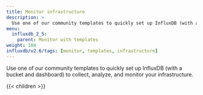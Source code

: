 ```yaml
---
title: Monitor infrastructure
description: >
  Use one of our community templates to quickly set up InfluxDB (with a bucket and dashboard) to collect, analyze, and monitor your infrastructure.
menu:
  influxdb_2_5:
    parent: Monitor with templates
weight: 104
influxdb/v2.6/tags: [monitor, templates, infrastructure]
---
```


Use one of our community templates to quickly set up InfluxDB (with a bucket and dashboard) to collect, analyze, and monitor your infrastructure.

{{< children >}}
